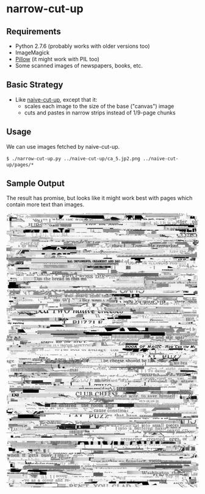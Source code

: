 narrow-cut-up
=============

Requirements
------------

*   Python 2.7.6 (probably works with older versions too)
*   ImageMagick
*   [Pillow](http://python-pillow.github.io/) (it might work with PIL too)
*   Some scanned images of newspapers, books, etc.

Basic Strategy
--------------

*   Like [naive-cut-up](../naive-cut-up), except that it:
    *   scales each image to the size of the base ("canvas") image
    *   cuts and pastes in narrow strips instead of 1/9-page chunks

Usage
-----

We can use images fetched by naive-cut-up.

    $ ./narrow-cut-up.py ../naive-cut-up/ca_5.jp2.png ../naive-cut-up/pages/*

Sample Output
-------------

The result has promise, but looks like it might work best with pages
which contain more text than images.

![Newspaper cut-up on the theme of cheese](sample-cheese.jpg)
